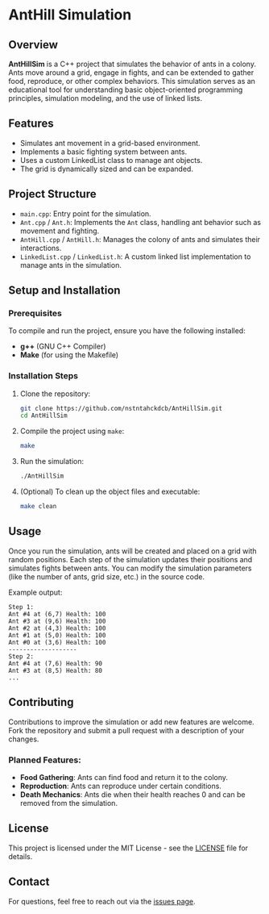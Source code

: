 # AntHill Simulation

## Overview

**AntHillSim** is a C++ project that simulates the behavior of ants in a colony. Ants move around a grid, engage in fights, and can be extended to gather food, reproduce, or other complex behaviors. This simulation serves as an educational tool for understanding basic object-oriented programming principles, simulation modeling, and the use of linked lists.

## Features

- Simulates ant movement in a grid-based environment.
- Implements a basic fighting system between ants.
- Uses a custom LinkedList class to manage ant objects.
- The grid is dynamically sized and can be expanded.

## Project Structure

- `main.cpp`: Entry point for the simulation.
- `Ant.cpp` / `Ant.h`: Implements the `Ant` class, handling ant behavior such as movement and fighting.
- `AntHill.cpp` / `AntHill.h`: Manages the colony of ants and simulates their interactions.
- `LinkedList.cpp` / `LinkedList.h`: A custom linked list implementation to manage ants in the simulation.

## Setup and Installation

### Prerequisites
To compile and run the project, ensure you have the following installed:

- **g++** (GNU C++ Compiler)
- **Make** (for using the Makefile)

### Installation Steps

1. Clone the repository:
   ```bash
   git clone https://github.com/nstntahckdcb/AntHillSim.git
   cd AntHillSim
   ```

2. Compile the project using `make`:
   ```bash
   make
   ```

3. Run the simulation:
   ```bash
   ./AntHillSim
   ```

4. (Optional) To clean up the object files and executable:
   ```bash
   make clean
   ```

## Usage

Once you run the simulation, ants will be created and placed on a grid with random positions. Each step of the simulation updates their positions and simulates fights between ants. You can modify the simulation parameters (like the number of ants, grid size, etc.) in the source code.

Example output:
```
Step 1:
Ant #4 at (6,7) Health: 100
Ant #3 at (9,6) Health: 100
Ant #2 at (4,3) Health: 100
Ant #1 at (5,0) Health: 100
Ant #0 at (3,6) Health: 100
-------------------
Step 2:
Ant #4 at (7,6) Health: 90
Ant #3 at (8,5) Health: 80
...
```

## Contributing

Contributions to improve the simulation or add new features are welcome. Fork the repository and submit a pull request with a description of your changes.

### Planned Features:
- **Food Gathering**: Ants can find food and return it to the colony.
- **Reproduction**: Ants can reproduce under certain conditions.
- **Death Mechanics**: Ants die when their health reaches 0 and can be removed from the simulation.

## License

This project is licensed under the MIT License - see the [LICENSE](LICENSE) file for details.

## Contact

For questions, feel free to reach out via the [issues page](https://github.com/nstntahckdcb/AntHillSim/issues).
